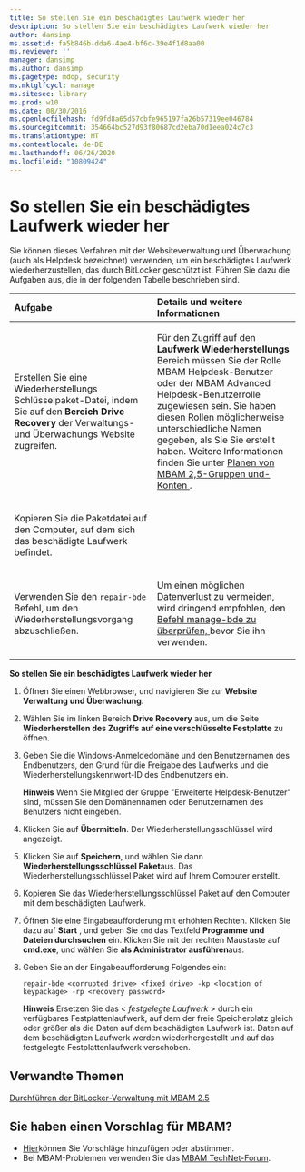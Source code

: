 ```yaml
---
title: So stellen Sie ein beschädigtes Laufwerk wieder her
description: So stellen Sie ein beschädigtes Laufwerk wieder her
author: dansimp
ms.assetid: fa5b846b-dda6-4ae4-bf6c-39e4f1d8aa00
ms.reviewer: ''
manager: dansimp
ms.author: dansimp
ms.pagetype: mdop, security
ms.mktglfcycl: manage
ms.sitesec: library
ms.prod: w10
ms.date: 08/30/2016
ms.openlocfilehash: fd9fd8a65d57cbfe965197fa26b57319ee046784
ms.sourcegitcommit: 354664bc527d93f80687cd2eba70d1eea024c7c3
ms.translationtype: MT
ms.contentlocale: de-DE
ms.lasthandoff: 06/26/2020
ms.locfileid: "10809424"
---
```

# So stellen Sie ein beschädigtes Laufwerk wieder her


Sie können dieses Verfahren mit der Websiteverwaltung und Überwachung (auch als Helpdesk bezeichnet) verwenden, um ein beschädigtes Laufwerk wiederherzustellen, das durch BitLocker geschützt ist. Führen Sie dazu die Aufgaben aus, die in der folgenden Tabelle beschrieben sind.

<table>
<colgroup>
<col width="50%" />
<col width="50%" />
</colgroup>
<thead>
<tr class="header">
<th align="left">Aufgabe</th>
<th align="left">Details und weitere Informationen</th>
</tr>
</thead>
<tbody>
<tr class="odd">
<td align="left"><p>Erstellen Sie eine Wiederherstellungs Schlüsselpaket-Datei, indem Sie auf den <strong> Bereich Drive Recovery </strong> der Verwaltungs-und Überwachungs Website zugreifen.</p></td>
<td align="left"><p>Für den Zugriff auf den <strong> Laufwerk Wiederherstellungs </strong> Bereich müssen Sie der Rolle MBAM Helpdesk-Benutzer oder der MBAM Advanced Helpdesk-Benutzerrolle zugewiesen sein. Sie haben diesen Rollen möglicherweise unterschiedliche Namen gegeben, als Sie Sie erstellt haben. Weitere Informationen finden Sie unter <a href="planning-for-mbam-25-groups-and-accounts.md#bkmk-helpdesk-roles" data-raw-source="[Planning for MBAM 2.5 Groups and Accounts](planning-for-mbam-25-groups-and-accounts.md#bkmk-helpdesk-roles)"> Planen von MBAM 2,5-Gruppen und-Konten </a> .</p></td>
</tr>
<tr class="even">
<td align="left"><p>Kopieren Sie die Paketdatei auf den Computer, auf dem sich das beschädigte Laufwerk befindet.</p></td>
<td align="left"><p></p></td>
</tr>
<tr class="odd">
<td align="left"><p>Verwenden Sie den <code>repair-bde</code> Befehl, um den Wiederherstellungsvorgang abzuschließen.</p></td>
<td align="left"><p>Um einen möglichen Datenverlust zu vermeiden, wird dringend empfohlen, den <a href="https://go.microsoft.com/fwlink/?LinkId=393567" data-raw-source="[Manage-bde](https://go.microsoft.com/fwlink/?LinkId=393567)"> Befehl manage-bde zu überprüfen, </a> bevor Sie ihn verwenden.</p></td>
</tr>
</tbody>
</table>

 

**So stellen Sie ein beschädigtes Laufwerk wieder her**

1.  Öffnen Sie einen Webbrowser, und navigieren Sie zur **Website Verwaltung und Überwachung**.

2.  Wählen Sie im linken Bereich **Drive Recovery** aus, um die Seite **Wiederherstellen des Zugriffs auf eine verschlüsselte Festplatte** zu öffnen.

3.  Geben Sie die Windows-Anmeldedomäne und den Benutzernamen des Endbenutzers, den Grund für die Freigabe des Laufwerks und die Wiederherstellungskennwort-ID des Endbenutzers ein.

    **Hinweis**  Wenn Sie Mitglied der Gruppe "Erweiterte Helpdesk-Benutzer" sind, müssen Sie den Domänennamen oder Benutzernamen des Benutzers nicht eingeben.

     

4.  Klicken Sie auf **Übermitteln**. Der Wiederherstellungsschlüssel wird angezeigt.

5.  Klicken Sie auf **Speichern**, und wählen Sie dann **Wiederherstellungsschlüssel Paket**aus. Das Wiederherstellungsschlüssel Paket wird auf Ihrem Computer erstellt.

6.  Kopieren Sie das Wiederherstellungsschlüssel Paket auf den Computer mit dem beschädigten Laufwerk.

7.  Öffnen Sie eine Eingabeaufforderung mit erhöhten Rechten. Klicken Sie dazu auf **Start** , und geben Sie `cmd` das Textfeld **Programme und Dateien durchsuchen** ein. Klicken Sie mit der rechten Maustaste auf **cmd.exe**, und wählen Sie **als Administrator ausführen**aus.

8.  Geben Sie an der Eingabeaufforderung Folgendes ein:

    `repair-bde <corrupted drive> <fixed drive> -kp <location of keypackage> -rp <recovery password>`

    **Hinweis**  Ersetzen Sie das &lt; *festgelegte Laufwerk* &gt; durch ein verfügbares Festplattenlaufwerk, auf dem der freie Speicherplatz gleich oder größer als die Daten auf dem beschädigten Laufwerk ist. Daten auf dem beschädigten Laufwerk werden wiederhergestellt und auf das festgelegte Festplattenlaufwerk verschoben.

     


## Verwandte Themen


[Durchführen der BitLocker-Verwaltung mit MBAM 2.5](performing-bitlocker-management-with-mbam-25.md)

 
## Sie haben einen Vorschlag für MBAM?
- [Hier](http://mbam.uservoice.com/forums/268571-microsoft-bitlocker-administration-and-monitoring)können Sie Vorschläge hinzufügen oder abstimmen. 
- Bei MBAM-Problemen verwenden Sie das [MBAM TechNet-Forum](https://social.technet.microsoft.com/Forums/home?forum=mdopmbam).
 






